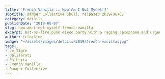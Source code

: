 ```yaml
---
title: 'French Vanilla :: How Am I Not Myself?'
subtitle: Danger Collective &bull; released 2019-06-07
category: details
publishDate: '2019-06-07'
slug: how-am-i-not-myself-french-vanilla
excerpt: Hot-as-fire punk disco party with a raging saxophone and urgent female vocals.
author: jclacking
image: "~/assets/images/details/2019/french-vanilla.jpg"
tags:
- Le Tigre
- Obliterati
- Palberta
- French Vanilla
- Danger Collective
---
```


